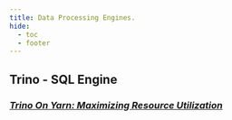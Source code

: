 ```yaml
---
title: Data Processing Engines.
hide:
  - toc
  - footer
---
```



## Trino - SQL Engine
### [_Trino On Yarn: Maximizing Resource Utilization_](https://www.dataopensource.com/Data-Engines/Trinodb_On_YARN)
